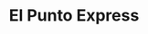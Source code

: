 ---
title: "El Punto Express"
url: /ciudad-guayana-puerto-ordaz/el-punto-express/
shop: comodidad
---
